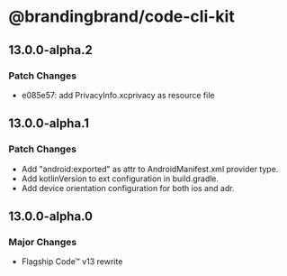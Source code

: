 # @brandingbrand/code-cli-kit

## 13.0.0-alpha.2

### Patch Changes

- e085e57: add PrivacyInfo.xcprivacy as resource file

## 13.0.0-alpha.1

### Patch Changes

- Add "android:exported" as attr to AndroidManifest.xml provider type.
- Add kotlinVersion to ext configuration in build.gradle.
- Add device orientation configuration for both ios and adr.

## 13.0.0-alpha.0

### Major Changes

- Flagship Code™ v13 rewrite
